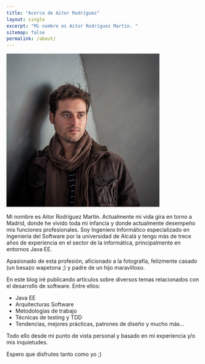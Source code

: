 ```yaml
---
title: "Acerca de Aitor Rodríguez"
layout: single
excerpt: "Mi nombre es Aitor Rodríguez Martín. "
sitemap: false
permalink: /about/
---
```


![Aitor Rodríguez](/images/about_me.jpg)

Mi nombre es Aitor Rodríguez Martín. Actualmente mi vida gira en torno a Madrid, donde he vivido toda mi infancia y donde actualmente desempeño mis funciones profesionales. Soy Ingeniero Informático especializado en Ingeniería del Software por la universidad de Alcalá y tengo más de trece años de experiencia en el sector de la informática, principalmente en entornos Java EE.

Apasionado de esta profesión, aficionado a la fotografía, felizmente casado (un besazo wapetona ;) y padre de un hijo maravilloso.

En este blog iré publicando artículos sobre diversos temas relacionados con el desarrollo de software. Entre ellos:

- Java EE
- Arquitecturas Software
- Metodologías de trabajo
- Técnicas de testing y TDD
- Tendencias, mejores prácticas, patrones de diseño y mucho más...

Todo ello desde mi punto de vista personal y basado en mi experiencia y/o mis inquietudes.

Espero que disfrutes tanto como yo ;)

